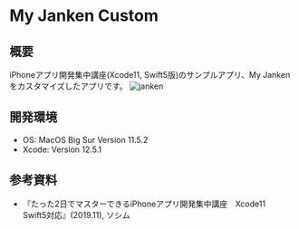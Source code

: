 #  My Janken Custom

## 概要
iPhoneアプリ開発集中講座(Xcode11, Swift5版)のサンプルアプリ、My Jankenをカスタマイズしたアプリです。
![janken](https://user-images.githubusercontent.com/51752048/131243619-5bc086d8-c115-4982-a2e6-a4fd1047deda.gif)

## 開発環境
- OS: MacOS Big Sur Version 11.5.2
- Xcode: Version 12.5.1

## 参考資料
- 『たった2日でマスターできるiPhoneアプリ開発集中講座　Xcode11　Swift5対応』(2019.11), ソシム
